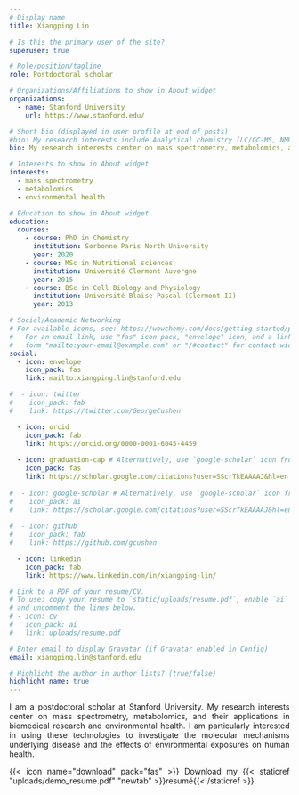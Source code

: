 ```yaml
---
# Display name
title: Xiangping Lin

# Is this the primary user of the site?
superuser: true

# Role/position/tagline
role: Postdoctoral scholar

# Organizations/Affiliations to show in About widget
organizations:
  - name: Stanford University
    url: https://www.stanford.edu/

# Short bio (displayed in user profile at end of posts)
#bio: My research interests include Analytical chemistry (LC/GC-MS, NMR), Metabolomics, Exposomics, and Multivariate statistics.
bio: My research interests center on mass spectrometry, metabolomics, and their applications in biomedical research and environmental health.

# Interests to show in About widget
interests:
  - mass spectrometry
  - metabolomics
  - environmental health

# Education to show in About widget
education:
  courses:
    - course: PhD in Chemistry
      institution: Sorbonne Paris North University
      year: 2020
    - course: MSc in Nutritional sciences
      institution: Université Clermont Auvergne
      year: 2015
    - course: BSc in Cell Biology and Physiology
      institution: Université Blaise Pascal (Clermont-II)
      year: 2013

# Social/Academic Networking
# For available icons, see: https://wowchemy.com/docs/getting-started/page-builder/#icons
#   For an email link, use "fas" icon pack, "envelope" icon, and a link in the
#   form "mailto:your-email@example.com" or "/#contact" for contact widget.
social:
  - icon: envelope
    icon_pack: fas
    link: mailto:xiangping.lin@stanford.edu

#  - icon: twitter
#    icon_pack: fab
#    link: https://twitter.com/GeorgeCushen

  - icon: orcid
    icon_pack: fab
    link: https://orcid.org/0000-0001-6045-4459
    
  - icon: graduation-cap # Alternatively, use `google-scholar` icon from `ai` icon pack
    icon_pack: fas
    link: https://scholar.google.com/citations?user=SScrTkEAAAAJ&hl=en
    
#  - icon: google-scholar # Alternatively, use `google-scholar` icon from `ai` icon pack
#    icon_pack: ai
#    link: https://scholar.google.com/citations?user=SScrTkEAAAAJ&hl=en
    
#  - icon: github
#    icon_pack: fab
#    link: https://github.com/gcushen

  - icon: linkedin
    icon_pack: fab
    link: https://www.linkedin.com/in/xiangping-lin/

# Link to a PDF of your resume/CV.
# To use: copy your resume to `static/uploads/resume.pdf`, enable `ai` icons in `params.toml`,
# and uncomment the lines below.
# - icon: cv
#   icon_pack: ai
#   link: uploads/resume.pdf

# Enter email to display Gravatar (if Gravatar enabled in Config)
email: xiangping.lin@stanford.edu

# Highlight the author in author lists? (true/false)
highlight_name: true
---
```


<style>body {text-align: justify}</style>

I am a postdoctoral scholar at Stanford University. My research interests center on mass spectrometry, metabolomics, and their applications in biomedical research and environmental health. I am particularly interested in using these technologies to investigate the molecular mechanisms underlying disease and the effects of environmental exposures on human health.

{{< icon name="download" pack="fas" >}} Download my {{< staticref "uploads/demo_resume.pdf" "newtab" >}}resumé{{< /staticref >}}.
